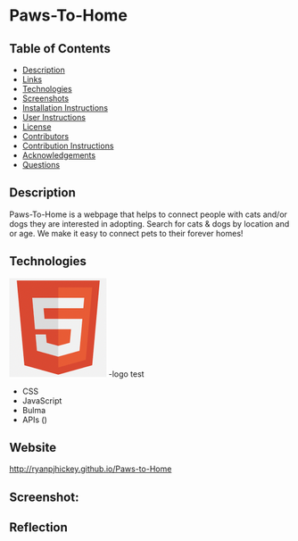 # Paws-To-Home

## Table of Contents

- [Description](#Description)
- [Links](#Links)
- [Technologies](#Technologies)
- [Screenshots](#Screenshots)
- [Installation Instructions](#Installation-Instructions)
- [User Instructions](#User-Instructions)
- [License](#License)
- [Contributors](#Contributors)
- [Contribution Instructions](#Contribution-Instructions)
- [Acknowledgements](#Acknowledgements)
- [Questions](#Questions)

## Description

Paws-To-Home is a webpage that helps to connect people with cats and/or dogs they are interested in adopting. Search for cats & dogs by location and or age. We make it easy to connect pets to their forever homes!

## Technologies

![HTML logo](./assets/images/html.png)
-logo test

- CSS
- JavaScript
- Bulma
- APIs ()

## Website

http://ryanpjhickey.github.io/Paws-to-Home

## Screenshot:

## Reflection
